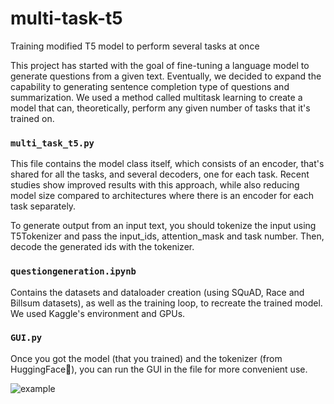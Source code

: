 # multi-task-t5
Training modified T5 model to perform several tasks at once

This project has started with the goal of fine-tuning a language model to generate questions from a given text.
Eventually, we decided to expand the capability to generating sentence completion type of questions and summarization.
We used a method called multitask learning to create a model that can, theoretically, perform
any given number of tasks that it's trained on.

### `multi_task_t5.py`
This file contains the model class itself, which consists of an encoder, that's shared for all the tasks, and several decoders,
one for each task.
Recent studies show improved results with this approach, while also reducing model size compared to architectures
where there is an encoder for each task separately.

To generate output from an input text, you should tokenize the input using T5Tokenizer and pass the input_ids,
attention_mask and task number. Then, decode the generated ids with the tokenizer.

### `questiongeneration.ipynb`
Contains the datasets and dataloader creation (using SQuAD, Race and Billsum datasets), as well
as the training loop, to recreate the trained model. We used Kaggle's environment and GPUs.

### `GUI.py`
Once you got the model (that you trained) and the tokenizer (from HuggingFace🤗), you can run the GUI in the file for
more convenient use.

![example](https://user-images.githubusercontent.com/110405826/233517119-5496e6ea-0ea9-4b8c-a8a9-d31fcb846d6d.gif)
